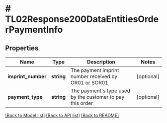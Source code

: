 # # TL02Response200DataEntitiesOrderPaymentInfo

## Properties

Name | Type | Description | Notes
------------ | ------------- | ------------- | -------------
**imprint_number** | **string** | The payment imprint number received by OR01 or SOR01 | [optional]
**payment_type** | **string** | The payment&#39;s type used by the customer to pay this order | [optional]

[[Back to Model list]](../../README.md#models) [[Back to API list]](../../README.md#endpoints) [[Back to README]](../../README.md)
